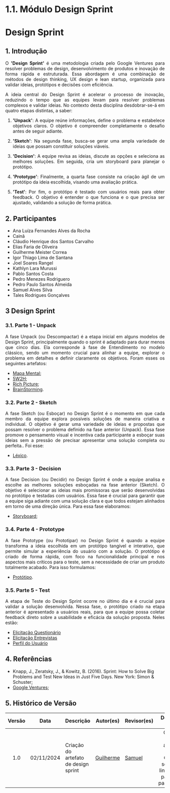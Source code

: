 # 1.1. Módulo Design Sprint

<div class="body">
  
# Design Sprint

## 1. Introdução

<div align="justify">

O **'Design Sprint'** é uma metodologia criada pelo Google Ventures para resolver problemas de design, desenvolvimento de produtos e inovação de forma rápida e estruturada. Essa abordagem é uma combinação de métodos de design thinking, UX design e lean startup, organizada para validar ideias, protótipos e decisões com eficiência.

A ideia central do Design Sprint é acelerar o processo de inovação, reduzindo o tempo que as equipes levam para resolver problemas complexos e validar ideias. No contexto desta disciplina desdobrar-se-á em quatro etapas distintas, a saber:

1. **'Unpack'**: A equipe reúne informações, define o problema e estabelece objetivos claros. O objetivo é compreender completamente o desafio antes de seguir adiante.

2. **'Sketch'**: Na segunda fase, busca-se gerar uma ampla variedade de ideias que possam constituir soluções viáveis.

3. **'Decision'**: A equipe revisa as ideias, discute as opções e seleciona as melhores soluções. Em seguida, cria um storyboard para planejar o protótipo.

4. **'Prototype'**: Finalmente, a quarta fase consiste na criação ágil de um protótipo da ideia escolhida, visando uma avaliação prática.

5. **'Test'**: Por fim, o protótipo é testado com usuários reais para obter feedback. O objetivo é entender o que funciona e o que precisa ser ajustado, validando a solução de forma prática.

## 2. Participantes

- Ana Luíza Fernandes Alves da Rocha
- Cainã
- Cláudio Henrique dos Santos Carvalho
- Elias Faria de Oliveira
- Guilherme Meister Correa
- Igor Thiago Lima de Santana
- Joel Soares Rangel
- Kathlyn Lara Murussi
- Pablo Santos Costa
- Pedro Menezes Rodriguero
- Pedro Paulo Santos Almeida
- Samuel Alves Silva
- Tales Rodrigues Gonçalves

## 3 Design Sprint

### 3.1. Parte 1 - Unpack

A fase Unpack (ou Descompactar) é a etapa inicial em alguns modelos de Design Sprint, principalmente quando o sprint é adaptado para durar menos que cinco dias. Ela corresponde à fase de Entendimento no modelo clássico, sendo um momento crucial para alinhar a equipe, explorar o problema em detalhes e definir claramente os objetivos. Foram esses os seguintes artefatos:

- [Mapa Mental][Mapa_mental];
- [5W2H][5W2H];
- [Rich Picture][Rich_Picture];
- [BrainStorming][Brainstorming].

### 3.2. Parte 2 - Sketch

A fase Sketch (ou Esboçar) no Design Sprint é o momento em que cada membro da equipe explora possíveis soluções de maneira criativa e individual. O objetivo é gerar uma variedade de ideias e propostas que possam resolver o problema definido na fase anterior (Unpack). Essa fase promove o pensamento visual e incentiva cada participante a esboçar suas ideias sem a pressão de precisar apresentar uma solução completa ou perfeita.. Foi esse: 

- [Léxico][Léxicos].

### 3.3. Parte 3 - Decision

A fase Decision (ou Decidir) no Design Sprint é onde a equipe analisa e escolhe as melhores soluções esboçadas na fase anterior (Sketch). O objetivo é selecionar as ideias mais promissoras que serão desenvolvidas no protótipo e testadas com usuários. Essa fase é crucial para garantir que a equipe siga adiante com uma solução clara e que todos estejam alinhados em torno de uma direção única. Para essa fase elaboramos:

- [Storyboard][Storyboards];

### 3.4. Parte 4 - Prototype

A fase Prototype (ou Prototipar) no Design Sprint é quando a equipe transforma a ideia escolhida em um protótipo tangível e interativo, que permite simular a experiência do usuário com a solução. O protótipo é criado de forma rápida, com foco na funcionalidade principal e nos aspectos mais críticos para o teste, sem a necessidade de criar um produto totalmente acabado. Para isso formulamos:

- [Protótipo]().

### 3.5. Parte 5 - Test

A etapa de Teste do Design Sprint ocorre no último dia e é crucial para validar a solução desenvolvida. Nessa fase, o protótipo criado na etapa anterior é apresentado a usuários reais, para que a equipe possa coletar feedback direto sobre a usabilidade e eficácia da solução proposta. Neles estão:

- [Elicitação Questionário][Questionario]
- [Elicitação Entrevistas][Entrevistas]
- [Perfil do Usuário][Perfil do Usuário]

## 4. Referências

</div>

- Knapp, J., Zeratsky, J., & Kowitz, B. (2016). Sprint: How to Solve Big Problems and Test New Ideas in Just Five Days. New York: Simon & Schuster;
- [Google Ventures](http://www.gv.com/sprint/);

## 5. Histórico de Versão

| Versão | Data | Descrição | Autor(es) | Revisor(es) | Detalhes da revisão |
| :----: | :--: | --------- | ----------- | ------ | :---: |
| 1.0  | 02/11/2024 | Criação do artefato de design sprint | [Guilherme](https://github.com/gmeister18)  | [Samuel](https://github.com/samuelalvess) | O artefato não apresenta erros. Consertei somente os links do autor para melhor padronização. |

</div>


[Brainstorming]: Base/Brainstorm.md
[Mapa_mental]: Base/1.1.2.Mapa-mental.md
[5W2H]: Base/SW2H.md
[Diagrama_de_causa_e_efeito]: Base/causaefeito.md
[Rich_Picture]: Base/1.2.5.Richpicture.md
[Léxicos]: Base/1.2.1.Léxicos.md
[Storyboards]: Base/1.2.6.Storyboards.md
[baixaf]: Base/elicitacao/analise_documental.md
[altaf]: Base/elicitacao/analise_documental.md
[estilo]: Base/1.5.2.guia-de-estilo.md
[Questionario]: Base/elicitacao/questionario/questionario.md
[Entrevistas]: Base/elicitacao/requisitos-entrevista.md
[Perfil do Usuário]: Base/elicitacao/questionario/perfil_usuario.md